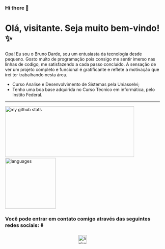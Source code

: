 ### Hi there 👋

<h1 align="left">Olá, visitante. Seja muito bem-vindo! ✨</h1>

###
Opa! Eu sou o Bruno Darde, sou um entusiasta da tecnologia desde pequeno.  Gosto muito de programação pois consigo me sentir imerso nas linhas de codigo, me satisfazendo a cada passo concluído. A sensação de ver um projeto completo e funcional é gratificante e reflete a motivação que irei ter trabalhando nesta área.



- Curso Analise e Desenvolvimento de Sistemas pela Uniasselvi;
- Tenho uma boa base adquirida no Curso Técnico em informática, pelo Instito Federal.
---

<p align="left">
<img src="https://github-readme-stats.vercel.app/api?username=BDarde&show_icons=true&theme=dark" alt="my github stats" height="165" width="420" />&nbsp;<img src="https://github-readme-stats.vercel.app/api/top-langs/?username=BDarde&layout=compact&theme=dark" alt="languages" height="165">
</p>



###

### Você pode entrar em contato comigo através das seguintes redes sociais: ⬇️
  
<div align="center">
  <a href="https://www.linkedin.com/in/bruno-darde-9b8276192/" target="_blank">
    <img src="https://img.shields.io/static/v1?message=LinkedIn&logo=linkedin&label=&color=0077B5&logoColor=white&labelColor=&style=flat" height="28" alt="linkedin logo"  />
  </a>
</div>
